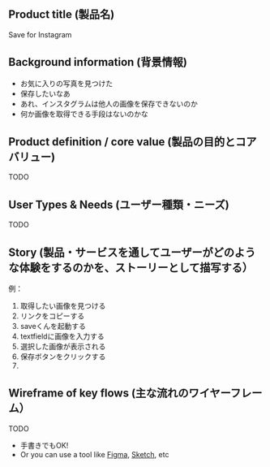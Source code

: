 ## Product title (製品名)
Save for Instagram

## Background information (背景情報)
* お気に入りの写真を見つけた
* 保存したいなあ
* あれ、インスタグラムは他人の画像を保存できないのか
* 何か画像を取得できる手段はないのかな

## Product definition / core value (製品の目的とコアバリュー)
TODO
## User Types & Needs (ユーザー種類・ニーズ)
TODO

## Story (製品・サービスを通してユーザーがどのような体験をするのかを、ストーリーとして描写する）

例：

1. 取得したい画像を見つける
2. リンクをコピーする
3. saveくんを起動する
4. textfieldに画像を入力する
5. 選択した画像が表示される
6. 保存ボタンをクリックする
7. 


## Wireframe of key flows (主な流れのワイヤーフレーム）
TODO

* 手書きでもOK!
* Or you can use a tool like [Figma](https://www.figma.com/), [Sketch](https://www.sketch.com/), etc
